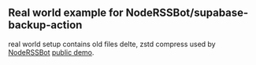 ## Real world example for NodeRSSBot/supabase-backup-action

real world setup contains old files delte, zstd compress used by [NodeRSSBot](https://github.com/fengkx/NodeRSSBot) [public demo](https://t.me/NodeRSS_bot).

